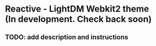 # Reactive - LightDM Webkit2 theme (In development. Check back soon)

## TODO: add description and instructions
